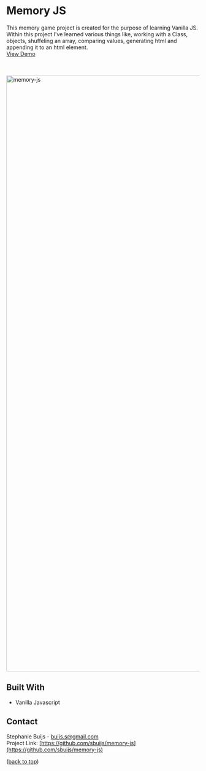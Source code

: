 <div id="top"></div>


<h1 align="left">Memory JS</h1>
  <p align="left">
This memory game project is created for the purpose of learning Vanilla JS.
Within this project I've learned various things like, working with a Class, objects, shuffeling an array, comparing values, generating html and appending it to an html element. 
<br/>
       <a href="https://sbuijs.github.io/memory-js/">View Demo</a>
  </p>
</div>
<br/>
<br/>

<img width="1552" alt="memory-js" src="https://user-images.githubusercontent.com/1607627/165168148-34c74d59-a5d0-44e9-85de-bda2dea09b73.png">

## Built With
- Vanilla Javascript


## Contact

Stephanie Buijs - buijs.s@gmail.com<br/>
Project Link: [https://github.com/sbuijs/memory-js](https://github.com/sbuijs/memory-js)<br/>


<p align="left">(<a href="#top">back to top</a>)</p>
